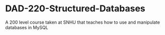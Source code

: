 # DAD-220-Structured-Databases
A 200 level course taken at SNHU that teaches how to use and manipulate databases in MySQL
